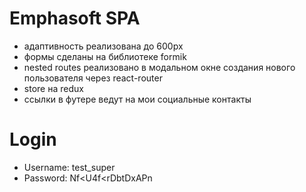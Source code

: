 # Emphasoft SPA
- адаптивность реализована до 600px
- формы сделаны на библиотеке formik 
- nested routes реализовано в модальном окне создания нового пользователя через react-router
- store на redux
- ссылки в футере ведут на мои социальные контакты

# Login
- Username: test_super
- Password: Nf<U4f<rDbtDxAPn
